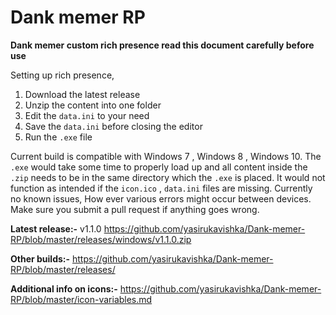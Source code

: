 # Dank memer RP
**Dank memer custom rich presence read this document carefully before use** 

Setting up rich presence,
1. Download the latest release
2. Unzip the content into one folder
3. Edit the `data.ini` to your need
4. Save the `data.ini` before closing the editor
5. Run the `.exe` file

Current build is compatible with Windows 7 , Windows 8 , Windows 10. The `.exe` would take some time to properly load up and all content inside the `.zip` needs to be in the same directory which the `.exe` is placed.  It would not function as intended if the `icon.ico` , `data.ini` files are missing.  Currently no known issues, How ever various errors might occur between devices. Make sure you submit a pull request if anything goes wrong.

  **Latest release:-** v1.1.0 https://github.com/yasirukavishka/Dank-memer-RP/blob/master/releases/windows/v1.1.0.zip
  
  **Other builds:-** https://github.com/yasirukavishka/Dank-memer-RP/blob/master/releases/
 
  **Additional info on icons:-** https://github.com/yasirukavishka/Dank-memer-RP/blob/master/icon-variables.md
